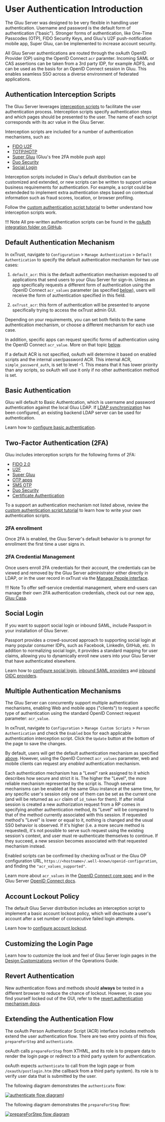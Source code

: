 # User Authentication Introduction
The Gluu Server was designed to be very flexible in handling user authentication. Username and password is the default form of authentication ("basic"). Stronger forms of authentication, like One-Time Passcodes (OTP), FIDO Security Keys, and Gluu's U2F push-notification mobile app, Super Gluu, can be implemented to increase account security. 

All Gluu Server authentications are routed through the oxAuth OpenID Provider (OP) using the OpenID Connect `acr` paramter. Incoming SAML or CAS assertions can be taken from a 3rd party IDP, for example ADFS, and can be used as the basis for an OpenID Connect session in Gluu. This enables seamless SSO across a diverse environment of federated applications. 

## Authentication Interception Scripts
The Gluu Server leverages [interception scripts](../admin-guide/custom-script.md) to facilitate the user authentication process. Interception scripts specify authentication steps and which pages should be presented to the user. The name of each script corresponds with its acr value in the Gluu Server.  

Interception scripts are included for a number of authentication mechanisms, such as:

- [FIDO U2F](./U2F.md)
- [TOTP/HOTP](./otp.md)
- [Super Gluu](./supergluu.md)  (Gluu's free 2FA mobile push app)   
- [Duo Security](./duo.md)
- [Social Login](./passport.md) 

Interception scripts included in Gluu's default distribution can be customized and extended, or new scripts can be written to support unique business requirements for authentication. For example, a script could be extendeded to implement extra authentication steps based on contextual information such as fraud scores, location, or browser profiling. 

Follow the [custom authentication script tutorial](./customauthn.md) to better understand how interception scripts work. 

!!! Note
    All pre-written authentication scripts can be found in the [oxAuth integration folder on GitHub](https://github.com/GluuFederation/oxAuth/tree/master/Server/integrations). 
    

## Default Authentication Mechanism
In oxTrust, navigate to `Configuration` > `Manage Authentication` > `Default Authentication` to specify the default authentication mechanism for two use cases: 

1. `default_acr`: this is the default authentication mechanism exposed to *all* applications that send users to your Gluu Server for sign-in. Unless an app specifically requests a different form of authentication using the OpenID Connect `acr_values` parameter (as specified [below](#multiple-authentication-mechanisms)), users will receive the form of authentication specified in this field. 

2. `oxTrust_acr`: this form of authentication will be presented to anyone specifically trying to access the oxTrust admin GUI.

Depending on your requirements, you can set both fields to the same authentication mechanism, or choose a different mechanism for each use case. 

In addition, specific apps can request specific forms of authentication using the OpenID Connect `acr_value`. More on that topic [below](#multiple-authentication-mechanisms). 

If a default ACR is not specified, oxAuth will determine it based on enabled scripts and the internal user/password ACR. This internal ACR, `simple_password_auth`, is set to level -1. This means that it has lower priority than any scripts, so oxAuth will use it only if no other authentication method is set.

## Basic Authentication

Gluu will default to Basic Authentcation, which is username and password authentication against the local Gluu LDAP. If [LDAP synchronization](../user-management/ldap-sync.md) has been configured, an existing backend LDAP server can be used for authentication.

Learn how to [configure basic authentication](./basic.md).

## Two-Factor Authentication (2FA)

Gluu includes interception scripts for the following forms of 2FA:

- [FIDO 2.0](./fido2.md)
- [U2F](./U2F.md)
- [Super Gluu](./supergluu.md)  
- [OTP apps](./otp.md)
- [SMS OTP](./sms-otp.md)
- [Duo Security](./duo.md)
- [Certificate Authentication](./cert-auth.md)

To a support an authentication mechanism not listed above, review the [custom authentication script tutorial](./customauthn.md) to learn how to write your own authentication scripts. 

### 2FA enrollment

Once 2FA is enabled, the Gluu Server's default behavior is to prompt for enrollment the first time a user signs in. 

### 2FA Credential Management	
	
Once users enroll 2FA credentials for their account, the credentials can be viewed and removed by the Gluu Server administrator either directly in LDAP, or in the user record in oxTrust via the [Manage People interface](../user-management/local-user-management.md#managing-associated-2fa-devices). 

!!! Note
    To offer self-service credential management, where end-users can manage their own 2FA authentication credentials, check out our new app, [Gluu Casa](https://casa.gluu.org). 


## Social Login

If you want to support social login or inbound SAML, include Passport in your installation of Gluu Server.

Passport provides a crowd-sourced approach to supporting social login at many popular consumer IDPs, such as Facebook, LinkedIn, GitHub, etc. In addition to normalizing social login, it provides a standard mapping for user claims, allowing you to dynamically enroll new users into your Gluu Server that have authenticated elsewhere.

Learn how to [configure social login](./passport.md), [inbound SAML providers](./inbound-saml-passport.md) and [inbound OIDC providers](./inbound-oauth-passport.md). 

## Multiple Authentication Mechanisms
The Gluu Server can concurrently support multiple authentication mechanisms, enabling Web and mobile apps ("clients") to request a specific type of authentication using the standard OpenID Connect request parameter: `acr_value`. 

In oxTrust, navigate to `Configuration` > `Manage Custom Scripts` > `Person Authentication` and check the `Enabled` box for each applicable authentication interception script. Click the `Update` button at the bottom of the page to save the changes. 

By default, users will get the default authentication mechanism as specified [above](#default-authentication-mechanism). However, using the OpenID Connect `acr_values` parameter, web and mobile clients can request any *enabled* authentication mechanism. 

Each authentication mechanism has a "Level" rank assigned to it which describes how secure and strict it is. The higher the "Level", the more reliable mechanism represented by the script is. Though several mechanisms can be enabled at the same Gluu instance at the same time, for any specific user's session only one of them can be set as the current one (and will be returned as `acr` claim of `id_token` for them). If after initial session is created a new authorization request from a RP comes in specifying another authentication method, its "Level" will be compared to that of the method currently associated with this session. If requested method's "Level" is lower or equal to it, nothing is changed and the usual SSO behavior is observed. If it's higher (i.e. a more secure method is requested), it's not possible to serve such request using the existing session's context, and user must re-authenticate themselves to continue. If they succeed, a new session becomes associated with that requested mechanism instead.

Enabled scripts can be confirmed by checking oxTrust or the Gluu OP configuration URL, `https://<hostname>/.well-known/openid-configuration`, and finding the `"acr_values_supported"`. 

Learn more about `acr_values` in the [OpenID Connect core spec](http://openid.net/specs/openid-connect-core-1_0.html#acrSemantics) and in the Gluu Server [OpenID Connect docs](../admin-guide/openid-connect.md#authentication).

## Account Lockout Policy

The default Gluu Server distribution includes an interception script to implement a basic account lockout policy, which will deactivate a user's account after a set number of consecutive failed login attempts.

Learn how to [configure account lockout](./lockout.md). 

## Customizing the Login Page 

Learn how to customize the look and feel of Gluu Server login pages in the [Design Customizations](../operation/custom-design.md) section of the Operations Guide.

## Revert Authentication 

New authentication flows and methods should **always** be tested in a different browser to reduce the chance of lockout. However, in case you find yourself locked out of the GUI, refer to the [revert authentication mechanism docs](../operation/faq.md#revert-an-authentication-method). 

## Extending the Authentication Flow

The oxAuth Person Authenticator Script (ACR) interface includes methods extend the user authentication flow. There are two entry points of this flow, `prepareForStep` and `authenticate`.

oxAuth calls `prepareForStep` from XTHML, and its role is to prepare data to render the login page or redirect to a third party system for authentication. 

oxAuth expects `authenticate` to call from the login page or from `/oxauth/postlogin.htm` (the callback from a third party system). Its role is to verify user data that is submitted by the user.

The following diagram demonstrates the `authenticate` flow:

[![authenticate flow diagram](../img/user-authn/authn_authenticate_flow.png)](../img/user-authn/authn_authenticate_flow.png))

The following diagram demonstrates the `prepareForStep` flow:

[![prepareForStep flow diagram](../img/user-authn/authn_prepareforstep_flow.png)](../img/user-authn/authn_prepareforstep_flow.png)
